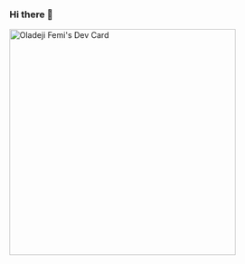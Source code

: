### Hi there 👋
<a href="https://app.daily.dev/djfemz"><img src="https://api.daily.dev/devcards/5e647a73110f4982b54edae4425c3686.png?r=iy2" width="400" alt="Oladeji Femi's Dev Card"/></a>

<!--
**djfemz/djfemz** is a ✨ _special_ ✨ repository because its `README.md` (this file) appears on your GitHub profile.

Here are some ideas to get you started:

- 🔭 I’m currently working on ...
- 🌱 I’m currently learning ...
- 👯 I’m looking to collaborate on ...
- 🤔 I’m looking for help with ...
- 💬 Ask me about ...
- 📫 How to reach me: ...
- 😄 Pronouns: ...
- ⚡ Fun fact: ...
-->
